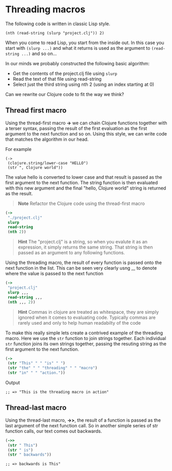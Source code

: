 # Threading macros

  The following code is written in classic Lisp style.
  
```
(nth (read-string (slurp "project.clj")) 2)
```

  When you come to read Lisp, you start from the inside out.  In this case you start with `(slurp ...)` and what it returns is used as the argument to `(read-string ...)` and so on...

  In our minds we probably constructed the following basic algorithm:
  * Get the contents of the project.clj file using `slurp`
  * Read the text of that file using read-string
  * Select just the third string using nth 2 (using an index starting at 0)

Can we rewrite our Clojure code to fit the way we think?


## Thread first macro

  Using the thread-first macro **->** we can chain Clojure functions together with a terser syntax, passing the result of the first evaluation as the first argument to the next function and so on.  Using this style, we can write code that matches the algorithm in our head.

For example

```
(->
 (clojure.string/lower-case "HELLO")
 (str ", Clojure world"))
```

The value hello is converted to lower case and that result is passed as the first argument to the next function.  The string function is then evaluated with this new argument and the final "hello, Clojure world" string is returned as the result. 


> **Note** Refactor the Clojure code using the thread-first macro 

<!--sec data-title="Reveal answer" data-id="answer001" data-collapse=true ces-->

```clojure
(->
 "./project.clj"
 slurp
 read-string
 (nth 2))
```

> **Hint** The "project.clj" is a string, so when you evalute it as an expression, it simply returns the same string.  That string is then passed as an argument to any following functions.

 Using the threading macro, the result of every function is passed onto the next function in the list.  This can be seen very clearly usng ,,, to denote where the value is passed to the next function

```clojure
(->
 "project.clj"
 slurp ,,,
 read-string ,,,
 (nth ,,, 2))
```

> **Hint** Commas in clojure are treated as whitespace, they are simply ignored when it comes to evaluating code.  Typically commas are rarely used and only to help human readabilty of the code

To make this really simple lets create a contrived example of the threading macro.  Here we use the `str` function to join strings together.  Each individual `str` function joins its own strings together, passing the resuting string as the first argument to the next function.

```clojure
(->
 (str "This" " " "is" " ")
 (str "the" " " "threading" " " "macro")
 (str "in" " " "action."))
```

Output

```
;; => "This is the threading macro in action"
```

## Thread-last macro

  Using the thread-last macro, **->>**, the result of a function is passed as the last argument of the next function call.  So in another simple series of str function calls, our text comes out backwards.

```clojure
(->>
 (str " This")
 (str " is")
 (str " backwards"))
```

```
;; => backwards is This"
```

<!--endsec-->
